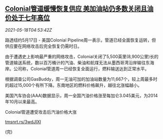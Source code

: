 <!--1621314062000-->
[Colonial管道缓慢恢复供应 美加油站仍多数关闭且油价处于七年高位](https://cn.reuters.com/article/colonial-supply-petrol-price-0518-idCNKCS2CZ0CQ)
------

<div><i>2021-05-18T04:53:42Z</i></div><p>路透纽约5月17日 - 美国Colonial Pipeline周一表示，管道已经全面恢复运转，但供应要在网络攻击后完全恢复仍需时日。</p><p>由于遭遇史上影响最严重的网络攻击，Colonial关闭了5,500英里(8,900公里)长的管道输送系统，数以百万桶计的汽油、柴油和航煤无法从墨西哥湾沿岸输往东海岸。公司称，Colonial管道周一已经恢复全面运行，燃料输送达到正常水平。</p><p>根据调查公司GasBuddy，周一无油可加的加油站数量为11,667个，较上周最多时的超过15,000个有所下降。东南地区的燃料价格飙升，越往北涨幅越小。</p><p>美国汽车协会(AAA)数据显示，周一全国汽油价格涨至每加仑3.045美元，为2014年10月以来最高。</p><p>Colonial管道遭受攻击后汽油价格大涨</p><p><a href="https://tmsnrt.rs/3wdJIXI">tmsnrt.rs/3wdJIXI</a></p><p>(完)</p>
